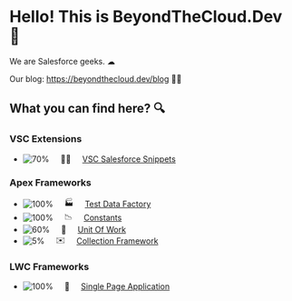 # Hello! This is BeyondTheCloud.Dev 👋

We are Salesforce geeks. ☁︎

Our blog: https://beyondthecloud.dev/blog 🧑‍💻

## What you can find here? 🔍

### VSC Extensions
- <span style="display: flex; align-items: center; gap: 20px;">![70%](https://progress-bar.dev/70) 🧑‍💻 [VSC Salesforce Snippets](https://github.com/beyond-the-cloud-dev/vsc-salesforce-code-snippets)</span> 

### Apex Frameworks

- <span style="display: flex; align-items: center; gap: 20px;">![100%](https://progress-bar.dev/100) 🏭 [Test Data Factory](https://github.com/beyond-the-cloud-dev/apex-test-data-factory)</span>
- <span style="display: flex; align-items: center; gap: 20px;">![100%](https://progress-bar.dev/100) 📉 [Constants](https://github.com/beyond-the-cloud-dev/apex-consts)</span>
 - <span style="display: flex; align-items: center; gap: 20px;">![60%](https://progress-bar.dev/60) 💼 [Unit Of Work](https://github.com/beyond-the-cloud-dev/unit-of-work)</span>
 - <span style="display: flex; align-items: center; gap: 20px;">![5%](https://progress-bar.dev/5) ✉️ [Collection Framework]( https://github.com/beyond-the-cloud-dev/collection-framework)</span>
 


### LWC Frameworks
- <span style="display: flex; align-items: center; gap: 20px;">![100%](https://progress-bar.dev/100) 💆 [Single Page Application](https://github.com/beyond-the-cloud-dev/lwc-spa)</span>
